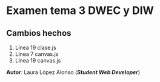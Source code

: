 # Examen tema 3 DWEC y DIW

## Cambios hechos
1. Línea 19 clase.js
2. Línea 7 canvas.js
3. Línea 19 canvas.js

**Autor**: Laura López Alonso (***Student Web Developer***)